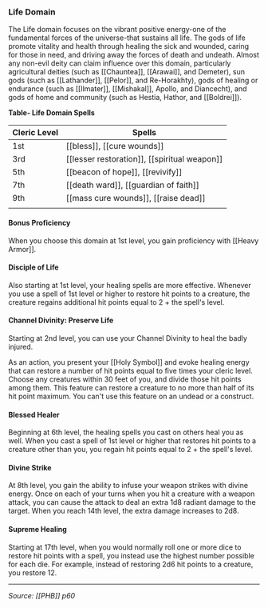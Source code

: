 ### Life Domain

The Life domain focuses on the vibrant positive energy-one of the fundamental forces of the universe-that sustains all life. The gods of life promote vitality and health through healing the sick and wounded, caring for those in need, and driving away the forces of death and undeath. Almost any non-evil deity can claim influence over this domain, particularly agricultural deities (such as [[Chauntea]], [[Arawai]], and Demeter), sun gods (such as [[Lathander]], [[Pelor]], and Re-Horakhty), gods of healing or endurance (such as [[Ilmater]], [[Mishakal]], Apollo, and Diancecht), and gods of home and community (such as Hestia, Hathor, and [[Boldrei]]).

**Table- Life Domain Spells**

| Cleric Level | Spells                               |
|--------------|--------------------------------------|
| 1st          | [[bless]], [[cure wounds]]                   |
| 3rd          | [[lesser restoration]], [[spiritual weapon]] |
| 5th          | [[beacon of hope]], [[revivify]]             |
| 7th          | [[death ward]], [[guardian of faith]]        |
| 9th          | [[mass cure wounds]], [[raise dead]]         |
|              |                                      |

#### Bonus Proficiency

When you choose this domain at 1st level, you gain proficiency with [[Heavy Armor]].

#### Disciple of Life

Also starting at 1st level, your healing spells are more effective. Whenever you use a spell of 1st level or higher to restore hit points to a creature, the creature regains additional hit points equal to 2 + the spell's level.

#### Channel Divinity: Preserve Life

Starting at 2nd level, you can use your Channel Divinity to heal the badly injured.

As an action, you present your [[Holy Symbol]] and evoke healing energy that can restore a number of hit points equal to five times your cleric level. Choose any creatures within 30 feet of you, and divide those hit points among them. This feature can restore a creature to no more than half of its hit point maximum. You can't use this feature on an undead or a construct.

#### Blessed Healer

Beginning at 6th level, the healing spells you cast on others heal you as well. When you cast a spell of 1st level or higher that restores hit points to a creature other than you, you regain hit points equal to 2 + the spell's level.

#### Divine Strike

At 8th level, you gain the ability to infuse your weapon strikes with divine energy. Once on each of your turns when you hit a creature with a weapon attack, you can cause the attack to deal an extra 1d8 radiant damage to the target. When you reach 14th level, the extra damage increases to 2d8.

#### Supreme Healing

Starting at 17th level, when you would normally roll one or more dice to restore hit points with a spell, you instead use the highest number possible for each die. For example, instead of restoring 2d6 hit points to a creature, you restore 12.

---

*Source: [[PHB]] p60*